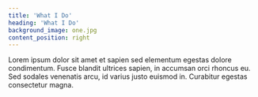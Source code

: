 ```yaml
---
title: 'What I Do'
heading: 'What I Do'
background_image: one.jpg
content_position: right
---
```


Lorem ipsum dolor sit amet et sapien sed elementum egestas dolore condimentum. Fusce blandit ultrices sapien, in accumsan orci rhoncus eu. Sed sodales venenatis arcu, id varius justo euismod in. Curabitur egestas consectetur magna.
